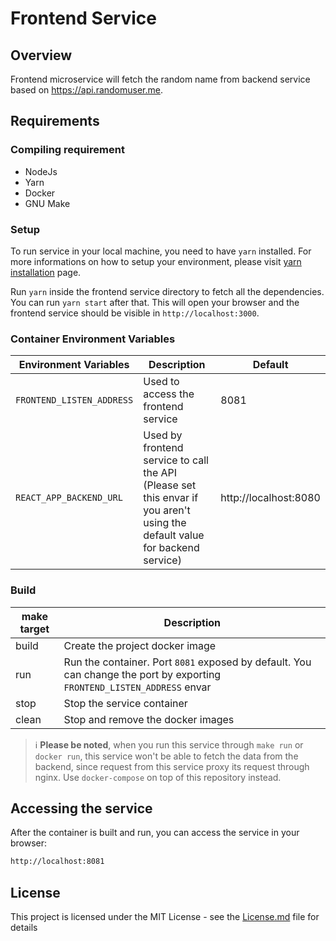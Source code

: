 # Frontend Service

## Overview
Frontend microservice will fetch the random name from backend service based on https://api.randomuser.me.


## Requirements

### Compiling requirement
- NodeJs
- Yarn
- Docker
- GNU Make

### Setup
To run service in your local machine, you need to have `yarn` installed. For more informations on how to setup your environment, please visit [yarn installation](https://classic.yarnpkg.com/en/docs/install#debian-stable) page.

Run `yarn` inside the frontend service directory to fetch all the dependencies. You can run `yarn start` after that. This will open your browser and the frontend service should be visible in `http://localhost:3000`.

### Container Environment Variables
| Environment Variables     | Description                                                                                                                | Default                  |
|---------------------------|----------------------------------------------------------------------------------------------------------------------------|--------------------------|
| `FRONTEND_LISTEN_ADDRESS` | Used to access the frontend service                                                                                        | 8081                     |
| `REACT_APP_BACKEND_URL`   | Used by frontend service to call the API (Please set this envar if you aren't using the default value for backend service) | http://localhost:8080    |

### Build
| make target | Description                                                                                                              |
|-------------|--------------------------------------------------------------------------------------------------------------------------|
| build       | Create the project docker image                                                                                          |
| run         | Run the container. Port `8081` exposed by default. You can change the port by exporting `FRONTEND_LISTEN_ADDRESS` envar  |
| stop        | Stop the service container                                                                                               |
| clean       | Stop and remove the docker images                                                                                        |


> ℹ️ **Please be noted**, when you run this service through `make run` or `docker run`, this service won't be able to fetch the data from the backend, since request from this service proxy its request through nginx. Use `docker-compose` on top of this repository instead.

## Accessing the service
After the container is built and run, you can access the service in your browser:

```bash
http://localhost:8081
```

## License
This project is licensed under the MIT License - see the [License.md](https://github.com/ermusthofa/randomname/blob/master/LICENSE) file for details